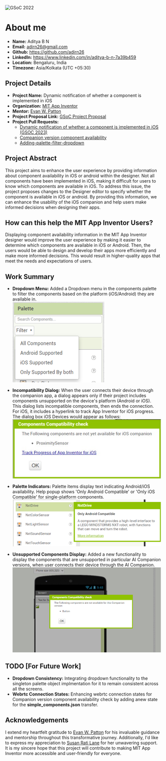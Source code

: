 ![GSoC 2022](https://summerofcode.withgoogle.com/assets/media/logo.svg)

# About me
- **Name:** Aditya B N
- **Email:** adirn26@gmail.com
- **Github:** https://github.com/adirn26
- **LinkedIn:** https://www.linkedin.com/in/aditya-b-n-7a39b459
- **Location:** Bengaluru, India
- **Timezone:** Asia/Kolkata (UTC +05:30)



## Project Details
- **Project Name:** Dynamic notification of whether a component is implemented in iOS
- **Organization:** [MIT App Inventor](https://github.com/mit-cml)
- **Mentor:** [Evan W. Patton](https://github.com/ewpatton)
- **Project Proposal Link:** [GSoC Project Proposal](https://docs.google.com/document/d/1oFaH2ULEED19wcx4171plxiXtfctRgV0-FU4EkjEIz8/edit?usp=sharing)
- **Project Pull Requests:** 
    - [Dynamic notification of whether a component is implemented in iOS (GSOC 2023)](https://github.com/mit-cml/appinventor-sources/pull/2901)
    - [Companion version component availability](https://github.com/mit-cml/appinventor-sources/pull/2956)
    - [Adding-palette-filter-dropdown](https://github.com/ewpatton/appinventor-sources/pull/15)


## Project Abstract
This project aims to enhance the user experience by providing information about component availability in iOS or android within the designer. Not all components have been implemented in iOS, making it difficult for users to know which components are available in iOS. To address this issue, the project proposes changes to the Designer editor to specify whether the component is available in iOS or android. By providing this information, we can enhance the usability of the iOS companion and help users make informed decisions when designing their apps.

## How can this help the MIT App Inventor Users?
Displaying component availability information in the MIT App Inventor designer would improve the user experience by making it easier to determine which components are available in iOS or Android. Then, the users would be able to design and develop their apps more efficiently and make more informed decisions. This would result in higher-quality apps that meet the needs and expectations of users.

## Work Summary

- **Dropdown Menu:** Added a Dropdown menu in the components palette to filter the components based on the platform (iOS/Android) they are available in.  
![Alt text](image.png)

- **Incompatibility Dialog:** When the user connects their device through the companion app, a dialog appears only if their project includes components unsupported on the device's platform (Android or iOS). This dialog lists incompatible components, then ends the connection. For iOS, it includes a hyperlink to track App Inventor for iOS progress.  
The dialog box iOS Devices would appear as follows:
![Alt text](image-3.png)

- **Palette Indicators:** Palette items display text indicating Android/iOS availability. Help popup shows 'Only Android Compatible' or 'Only iOS Compatible' for single-platform components.
![Alt text](image-1.png)

- **Unsupported Components Display:** Added a new functionality to display the components that are unsupported in particular AI Companion versions, when user connects their device through the AI Companion. 
![Alt text](image-2.png)

## TODO [For Future Work]
- **Dropdown Consistency:** Integrating dropdown functionality to the singleton palette object implmentation for it to remain consistent across all the screens.
- **Webrtc Connection States:** Enhancing webrtc connection states for Companion version component availability check by adding anew state for the **simple_components.json** transfer.

## Acknowledgements

I extend my heartfelt gratitude to [Evan W. Patton](https://github.com/ewpatton) for his invaluable guidance and mentorship throughout this transformative journey. Additionally, I'd like to express my appreciation to  [Susan Rati Lane](https://github.com/SusanRatiLane) for her unwavering support. It is my sincere hope that this project will contribute to making MIT App Inventor more accessible and user-friendly for everyone. 

## 